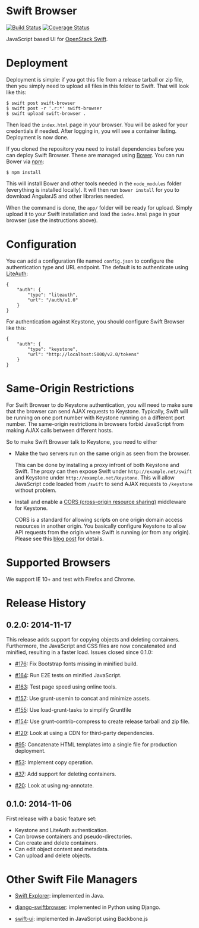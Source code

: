Swift Browser
=============

[![Build Status](https://travis-ci.org/zerovm/swift-browser.svg?branch=master)](https://travis-ci.org/zerovm/swift-browser)
[![Coverage Status](https://img.shields.io/coveralls/zerovm/swift-browser.svg)](https://coveralls.io/r/zerovm/swift-browser)

JavaScript based UI for [OpenStack Swift][].

Deployment
==========

Deployment is simple: if you got this file from a release tarball or
zip file, then you simply need to upload all files in this folder to
Swift. That will look like this:

    $ swift post swift-browser
    $ swift post -r '.r:*' swift-browser
    $ swift upload swift-browser .

Then load the `index.html` page in your browser. You will be asked for
your credentials if needed. After logging in, you will see a container
listing. Deployment is now done.

If you cloned the repository you need to install dependencies before
you can deploy Swift Browser. These are managed using [Bower][]. You
can run Bower via [npm][]:

    $ npm install

This will install Bower and other tools needed in the `node_modules`
folder (everything is installed locally). It will then run `bower
install` for you to download AngularJS and other libraries needed.

When the command is done, the `app/` folder will be ready for upload.
Simply upload it to your Swift installation and load the `index.html`
page in your browser (use the instructions above).


Configuration
=============

You can add a configuration file named `config.json` to configure the
authentication type and URL endpoint. The default is to authenticate
using [LiteAuth][]:

    {
        "auth": {
            "type": "liteauth",
            "url": "/auth/v1.0"
        }
    }

For authentication against Keystone, you should configure Swift
Browser like this:

    {
        "auth": {
            "type": "keystone",
            "url": "http://localhost:5000/v2.0/tokens"
        }
    }

Same-Origin Restrictions
========================

For Swift Browser to do Keystone authentication, you will need to make
sure that the browser can send AJAX requests to Keystone. Typically,
Swift will be running on one port number with Keystone running on a
different port number. The same-origin restrictions in browsers forbid
JavaScript from making AJAX calls between different hosts.

So to make Swift Browser talk to Keystone, you need to either

* Make the two servers run on the same origin as seen from the
  browser.

  This can be done by installing a proxy infront of both Keystone and
  Swift. The proxy can then expose Swift under
  `http://example.net/swift` and Keystone under
  `http://example.net/keystone`. This will allow JavaScript code
  loaded from `/swift` to send AJAX requests to `/keystone` without
  problem.

* Install and enable a [CORS (cross-origin resource sharing)][cors]
  middleware for Keystone.

  CORS is a standard for allowing scripts on one origin domain access
  resources in another origin. You basically configure Keystone to
  allow API requests from the origin where Swift is running (or from
  any origin). Please see this [blog post][swift-cors] for details.

Supported Browsers
==================

We support IE 10+ and test with Firefox and Chrome.


Release History
===============

0.2.0: 2014-11-17
-----------------

This release adds support for copying objects and deleting containers.
Furthermore, the JavaScript and CSS files are now concatenated and
minified, resulting in a faster load. Issues closed since 0.1.0:

* [#176][]: Fix Bootstrap fonts missing in minified build.

* [#164][]: Run E2E tests on minified JavaScript.

* [#163][]: Test page speed using online tools.

* [#157][]: Use grunt-usemin to concat and minimize assets.

* [#155][]: Use load-grunt-tasks to simplify Gruntfile

* [#154][]: Use grunt-contrib-compress to create release tarball and
  zip file.

* [#120][]: Look at using a CDN for third-party dependencies.

* [#95][]: Concatenate HTML templates into a single file for
  production deployment.

* [#53][]: Implement copy operation.

* [#37][]: Add support for deleting containers.

* [#20][]: Look at using ng-annotate.

0.1.0: 2014-11-06
-----------------

First release with a basic feature set:

* Keystone and LiteAuth authentication.
* Can browse containers and pseudo-directories.
* Can create and delete containers.
* Can edit object content and metadata.
* Can upload and delete objects.


Other Swift File Managers
=========================

* [Swift Explorer][]: implemented in Java.

* [django-swiftbrowser][]: implemented in Python using Django.

* [swift-ui][]: implemented in JavaScript using Backbone.js

[OpenStack Swift]: http://docs.openstack.org/developer/swift/
[Bower]: http://bower.io/
[npm]: https://www.npmjs.org/
[LiteAuth]: https://github.com/zerovm/liteauth
[cors]: https://developer.mozilla.org/en-US/docs/Web/HTTP/Access_control_CORS
[swift-cors]: http://blog.yunak.eu/2013/07/24/keystone_cors/
[Swift Explorer]: http://www.619.io/swift-explorer
[django-swiftbrowser]: https://github.com/cschwede/django-swiftbrowser
[swift-ui]: https://github.com/fanatic/swift-ui

[#176]: https://github.com/zerovm/swift-browser/issues/176
[#164]: https://github.com/zerovm/swift-browser/issues/164
[#163]: https://github.com/zerovm/swift-browser/issues/163
[#157]: https://github.com/zerovm/swift-browser/issues/157
[#155]: https://github.com/zerovm/swift-browser/issues/155
[#154]: https://github.com/zerovm/swift-browser/issues/154
[#120]: https://github.com/zerovm/swift-browser/issues/120
[#95]: https://github.com/zerovm/swift-browser/issues/95
[#53]: https://github.com/zerovm/swift-browser/issues/53
[#37]: https://github.com/zerovm/swift-browser/issues/37
[#20]: https://github.com/zerovm/swift-browser/issues/20
